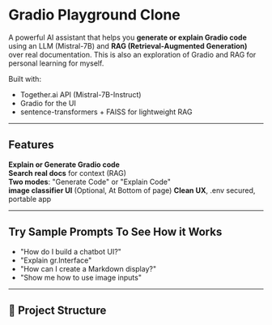# Gradio Playground Clone

A powerful AI assistant that helps you **generate or explain Gradio code** using an LLM (Mistral-7B) and **RAG (Retrieval-Augmented Generation)** over real documentation. This is also an exploration of Gradio and RAG for personal learning for myself. 

Built with:
-  Together.ai API (Mistral-7B-Instruct)
-  Gradio for the UI
-  sentence-transformers + FAISS for lightweight RAG

---

## Features

 **Explain or Generate Gradio code**  
 **Search real docs** for context (RAG)  
 **Two modes**: "Generate Code" or "Explain Code"  
 **image classifier UI** (Optional, At Bottom of page)
 **Clean UX**, .env secured, portable app

---

## Try Sample Prompts To See How it Works 

- "How do I build a chatbot UI?"
- "Explain gr.Interface"
- "How can I create a Markdown display?"
- "Show me how to use image inputs"

---

## 📂 Project Structure

